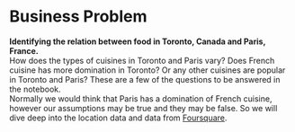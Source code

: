 # Business Problem


**Identifying the relation between food in Toronto, Canada and Paris, France.**  
How does the types of cuisines in Toronto and Paris vary?
Does French cuisine has more domination in Toronto? Or any other cuisines are popular in Toronto and Paris?
These are a few of the questions to be answered in the notebook.  
Normally we would think that Paris has a domination of French cuisine, however our assumptions may be true and they may be false.
So we will dive deep into the location data and data from [Foursquare](https://foursquare.com).

